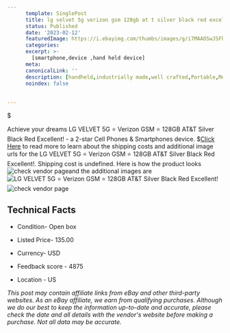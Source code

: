 ```yaml
---
      template: SinglePost
      title: lg velvet 5g verizon gsm 128gb at t silver black red excellent 
      status: Published
      date: '2023-02-12'
      featuredImage: https://i.ebayimg.com/thumbs/images/g/i7MAAOSwJSFh~ZBP/s-l225.jpg
      categories: 
      excerpt: >-
        [smartphone,device ,hand held device]
      meta:
      canonicalLink: ''
      description: [handheld,industrially made,well crafted,Portable,Mobile,Compact,Convenient,Lightweight,Maneuverable,Man-portable,Miniature,Carriable,Hand-held,Light,Holdable,Transportable,Mobile device,Pocket-sized,On-the-go,Wireless,Cordless,Compact size,Convenient size, smartphone,device ,hand held device]
      noindex: false
      
        
---
```

$

Achieve your dreams LG VELVET 5G ⭐ Verizon GSM ⭐ 128GB AT&T Silver Black Red Excellent! - a 2-star Cell Phones & Smartphones device.
$[Click Here](https://www.ebay.com/itm/225072001179?hash=item346756309b%3Ag%3Ai7MAAOSwJSFh%7EZBP&mkevt=1&mkcid=1&mkrid=711-53200-19255-0&campid=%253CePNCampaignId%253E&customid=%253CreferenceId%253E&toolid=10049) to read more to learn about the shipping costs and additional image urls for the LG VELVET 5G ⭐ Verizon GSM ⭐ 128GB AT&T Silver Black Red Excellent!. Shipping cost is undefined. Here is how the product looks ![check vendor page](https://i.ebayimg.com/thumbs/images/g/i7MAAOSwJSFh~ZBP/s-l225.jpg)and the additional images are![LG VELVET 5G ⭐ Verizon GSM ⭐ 128GB AT&T Silver Black Red Excellent!](https://i.ebayimg.com/images/g/i7MAAOSwJSFh~ZBP/s-l1600.jpg)![check vendor page](https://origin-galleryplus.ebayimg.com/ws/web/225072001179_2_0_1/225x225.jpg,https://origin-galleryplus.ebayimg.com/ws/web/225072001179_3_0_1/225x225.jpg,https://origin-galleryplus.ebayimg.com/ws/web/225072001179_4_0_1/225x225.jpg,https://origin-galleryplus.ebayimg.com/ws/web/225072001179_5_0_1/225x225.jpg,https://origin-galleryplus.ebayimg.com/ws/web/225072001179_6_0_1/225x225.jpg)



 ## Technical Facts 



     
      

 - Condition- Open box 


      

 - Listed Price- 135.00 


      

 - Currency- USD 


      

 - Feedback score - 4875 


      

 - Location - US 


      
      

 *_This post may contain affiliate links from eBay and other third-party websites. As an eBay affiliate, we earn from qualifying purchases. Although we do our best to keep the information up-to-date and accurate, please check the date and all details with the vendor's website before making a purchase. Not all data may be accurate._*






